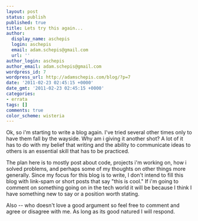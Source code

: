 ```yaml
---
layout: post
status: publish
published: true
title: Lets try this again...
author:
  display_name: aschepis
  login: aschepis
  email: adam.schepis@gmail.com
  url: ''
author_login: aschepis
author_email: adam.schepis@gmail.com
wordpress_id: 7
wordpress_url: http://adamschepis.com/blog/?p=7
date: '2011-02-23 02:45:15 +0000'
date_gmt: '2011-02-23 02:45:15 +0000'
categories:
- errata
tags: []
comments: true
color_scheme: wisteria
---
```


Ok, so i'm starting to write a blog again. I've tried several other times only to have them fall by
the wayside. Why am i giving it another shot? A lot of it has to do with my belief that writing and
the ability to communicate ideas to others is an essential skill that has to be practiced.

The plan here is to mostly post about code, projects i'm working on, how i solved problems, and
perhaps some of my thoughts on other things more generally. Since my focus for this blog is to
write, I don't intend to fill this blog with link-spam or short posts that say "this is cool." If
i'm going to comment on something going on in the tech world it will be because I think I have
something new to say or a position worth stating.

Also -- who doesn't love a good argument so feel free to comment and agree or disagree with me. As
long as its good natured I will respond.
